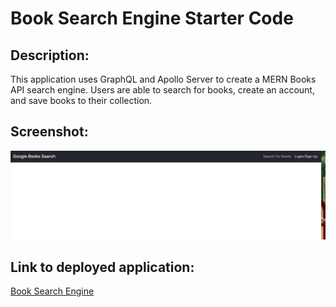 # Book Search Engine Starter Code

## Description:

This application uses GraphQL and Apollo Server to create a MERN Books API search engine. Users are able to search for books, create an account, and save books to their collection.

## Screenshot:

![Book Search Screenshot.](./client/Screen%20Shot%202023-03-11%20at%2010.11.35%20PM.png)

## Link to deployed application:

[Book Search Engine](https://nameless-everglades-88918.herokuapp.com/)